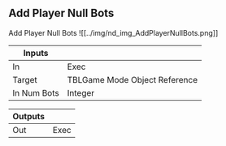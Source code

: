 ## Add Player Null Bots
Add Player Null Bots
![[../img/nd_img_AddPlayerNullBots.png]]

|Inputs||
|--|--|
| In | Exec |
| Target | TBLGame Mode Object Reference |
| In Num Bots | Integer |

|Outputs||
|--|--|
| Out | Exec |
